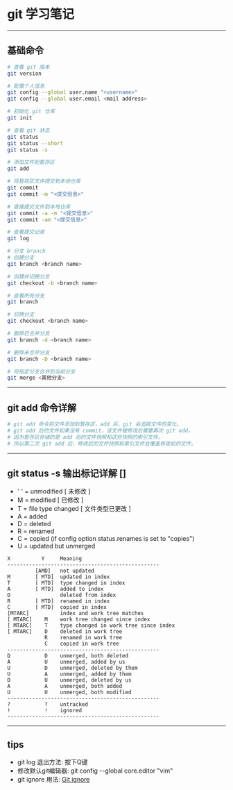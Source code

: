 # git 学习笔记
---
## 基础命令
```bash
# 查看 git 版本
git version

# 配置个人信息
git config --global user.name "<username>"
git config --global user.email <mail address>

# 初始化 git 仓库
git init

# 查看 git 状态
git status
git status --short
git status -s

# 添加文件到暂存区
git add

# 将暂存区文件提交到本地仓库
git commit
git commit -m "<提交信息>"

# 直接提交文件到本地仓库
git commit -a -m "<提交信息>"
git commit -am "<提交信息>"

# 查看提交记录
git log

# 分支 branch
# 创建分支
git branch <branch name>

# 创建并切换分支
git checkout -b <branch name>

# 查看所有分支
git branch

# 切换分支
git checkout <branch name>

# 删除已合并分支
git branch -d <branch name>

# 删除未合并分支
git branch -D <branch name>

# 将指定分支合并到当前分支
git merge <其他分支>
```
---
## git add 命令详解
```bash
# git add 命令将文件添加到暂存区，add 后，git 会追踪文件的变化。
# git add 后的文件如果没有 commit，该文件被修改后需要再次 git add。
# 因为暂存区存储的是 add 后的文件快照和这些快照的索引文件。
# 所以第二次 git add 后，修改后的文件快照和索引文件会覆盖修改前的文件。
```
---
## git status -s 输出标记详解 []
- ' ' = unmodified [ 未修改 ]
- M = modified [ 已修改 ]
- T = file type changed [ 文件类型已更改 ]
- A = added
- D = deleted
- R = renamed
- C = copied (if config option status.renames is set to "copies")
- U = updated but unmerged
```
X          Y     Meaning
-------------------------------------------------
         [AMD]   not updated
M        [ MTD]  updated in index
T        [ MTD]  type changed in index
A        [ MTD]  added to index
D                deleted from index
R        [ MTD]  renamed in index
C        [ MTD]  copied in index
[MTARC]          index and work tree matches
[ MTARC]    M    work tree changed since index
[ MTARC]    T    type changed in work tree since index
[ MTARC]    D    deleted in work tree
            R    renamed in work tree
            C    copied in work tree
-------------------------------------------------
D           D    unmerged, both deleted
A           U    unmerged, added by us
U           D    unmerged, deleted by them
U           A    unmerged, added by them
D           U    unmerged, deleted by us
A           A    unmerged, both added
U           U    unmerged, both modified
-------------------------------------------------
?           ?    untracked
!           !    ignored
-------------------------------------------------
```
---
## tips
- git log 退出方法: 按下Q键
- 修改默认git编辑器:  git config --global core.editor "vim"
- git ignore 用法: [Git ignore](https://github.com/onlynight/ReadmeDemo/tree/master/Readmes/GitIgnore)
